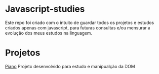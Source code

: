 # Javascript-studies
Este repo foi criado com o intuito de guardar todos os projetos e estudos criados apenas com javascript, para futuras consultas e/ou mensurar a evolução dos meus estudos na linguagem.

# Projetos

[Piano](https://github.com/raulfranck/Javascript-studies/tree/master/piano)
  Projeto desenvolvido para estudo e manipualção da DOM
